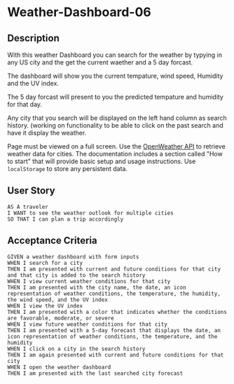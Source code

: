 # Weather-Dashboard-06

## Description
With this weather Dashboard you can search for the weather by typying in any US city and the get the current waether and a 5 day forcast. 

The dashboard will show you the current tempature, wind speed, Humidity and the UV index.

The 5 day forcast will present to you the predicted tempature and humidity for that day. 

Any city that you search will be displayed on the left hand column as search history. (working on functionality to be able to click on the past search and have it display the weather. 

Page must be viewed on a full screen. 
Use the [OpenWeather API](https://openweathermap.org/api) to retrieve weather data for cities. The documentation includes a section called "How to start" that will provide basic setup and usage instructions. Use `localStorage` to store any persistent data.

## User Story

```
AS A traveler
I WANT to see the weather outlook for multiple cities
SO THAT I can plan a trip accordingly
```

## Acceptance Criteria

```
GIVEN a weather dashboard with form inputs
WHEN I search for a city
THEN I am presented with current and future conditions for that city and that city is added to the search history
WHEN I view current weather conditions for that city
THEN I am presented with the city name, the date, an icon representation of weather conditions, the temperature, the humidity, the wind speed, and the UV index
WHEN I view the UV index
THEN I am presented with a color that indicates whether the conditions are favorable, moderate, or severe
WHEN I view future weather conditions for that city
THEN I am presented with a 5-day forecast that displays the date, an icon representation of weather conditions, the temperature, and the humidity
WHEN I click on a city in the search history
THEN I am again presented with current and future conditions for that city
WHEN I open the weather dashboard
THEN I am presented with the last searched city forecast
```
